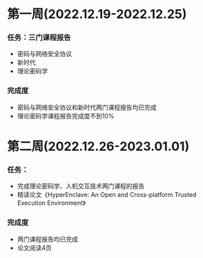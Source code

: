 # 第一周(2022.12.19-2022.12.25)
### 任务：三门课程报告
+ 密码与网络安全协议
+ 新时代
+ 理论密码学
### 完成度
+ 密码与网络安全协议和新时代两门课程报告均已完成
+ 理论密码学课程报告完成度不到10%

# 第二周(2022.12.26-2023.01.01)
### 任务：
+ 完成理论密码学、人机交互技术两门课程的报告
+ 精读论文《HyperEnclave: An Open and Cross-platform Trusted Execution Environment》
### 完成度
+ 两门课程报告均已完成
+ 论文阅读4页

